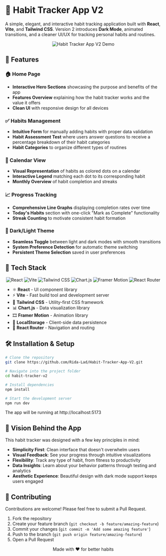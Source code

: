 # 🧠 Habit Tracker App V2


A simple, elegant, and interactive habit tracking application built with **React**, **Vite**, and **Tailwind CSS**. Version 2 introduces **Dark Mode**, animated transitions, and a cleaner UI/UX for tracking personal habits and routines.

<p align="center">
  <img src="/api/placeholder/640/320" alt="Habit Tracker App V2 Demo" />
</p>

## 🌟 Features

### 🏠 Home Page
- **Interactive Hero Sections** showcasing the purpose and benefits of the app
- **Features Overview** explaining how the habit tracker works and the value it offers
- **Clean UI** with responsive design for all devices

### ✅ Habits Management
- **Intuitive Form** for manually adding habits with proper data validation
- **Habit Assessment Test** where users answer questions to receive a percentage breakdown of their habit categories
- **Habit Categories** to organize different types of routines

### 📅 Calendar View
- **Visual Representation** of habits as colored dots on a calendar
- **Interactive Legend** matching each dot to its corresponding habit
- **Monthly Overview** of habit completion and streaks

### 📈 Progress Tracking
- **Comprehensive Line Graphs** displaying completion rates over time
- **Today's Habits** section with one-click "Mark as Complete" functionality
- **Streak Counting** to motivate consistent habit formation

### 🌙 Dark/Light Theme
- **Seamless Toggle** between light and dark modes with smooth transitions
- **System Preference Detection** for automatic theme switching
- **Persistent Theme Selection** saved in user preferences

## 🧩 Tech Stack

<p align="center">
  <img src="https://img.shields.io/badge/React-20232A?style=for-the-badge&logo=react&logoColor=61DAFB" alt="React" />
  <img src="https://img.shields.io/badge/Vite-B73BFE?style=for-the-badge&logo=vite&logoColor=FFD62E" alt="Vite" />
  <img src="https://img.shields.io/badge/Tailwind_CSS-38B2AC?style=for-the-badge&logo=tailwind-css&logoColor=white" alt="Tailwind CSS" />
  <img src="https://img.shields.io/badge/Chart.js-FF6384?style=for-the-badge&logo=chart.js&logoColor=white" alt="Chart.js" />
  <img src="https://img.shields.io/badge/Framer-black?style=for-the-badge&logo=framer&logoColor=blue" alt="Framer Motion" />
  <img src="https://img.shields.io/badge/React_Router-CA4245?style=for-the-badge&logo=react-router&logoColor=white" alt="React Router" />
</p>

- ⚛️ **React** - UI component library
- ⚡ **Vite** - Fast build tool and development server
- 🎨 **Tailwind CSS** - Utility-first CSS framework
- 📊 **Chart.js** - Data visualization library
- 🎞 **Framer Motion** - Animation library
- 📂 **LocalStorage** - Client-side data persistence
- 🔀 **React Router** - Navigation and routing

## 🛠 Installation & Setup

```bash
# Clone the repository
git clone https://github.com/Rida-Lad/Habit-Tracker-App-V2.git

# Navigate into the project folder
cd habit-tracker-v2

# Install dependencies
npm install

# Start the development server
npm run dev
```

The app will be running at http://localhost:5173


## 🧠 Vision Behind the App

This habit tracker was designed with a few key principles in mind:

- **Simplicity First**: Clean interface that doesn't overwhelm users
- **Visual Feedback**: See your progress through intuitive visualizations
- **Flexibility**: Track any type of habit, from fitness to productivity
- **Data Insights**: Learn about your behavior patterns through testing and analytics
- **Aesthetic Experience**: Beautiful design with dark mode support keeps users engaged


## 🤝 Contributing

Contributions are welcome! Please feel free to submit a Pull Request.

1. Fork the repository
2. Create your feature branch (`git checkout -b feature/amazing-feature`)
3. Commit your changes (`git commit -m 'Add some amazing feature'`)
4. Push to the branch (`git push origin feature/amazing-feature`)
5. Open a Pull Request



<p align="center">Made with ❤️ for better habits</p>
